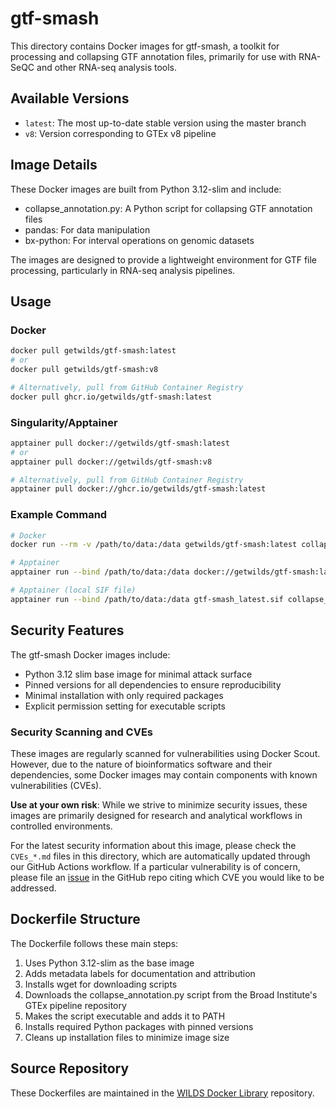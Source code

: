 # gtf-smash

This directory contains Docker images for gtf-smash, a toolkit for processing and collapsing GTF annotation files, primarily for use with RNA-SeQC and other RNA-seq analysis tools.

## Available Versions

- `latest`: The most up-to-date stable version using the master branch
- `v8`: Version corresponding to GTEx v8 pipeline

## Image Details

These Docker images are built from Python 3.12-slim and include:

- collapse_annotation.py: A Python script for collapsing GTF annotation files
- pandas: For data manipulation
- bx-python: For interval operations on genomic datasets

The images are designed to provide a lightweight environment for GTF file processing, particularly in RNA-seq analysis pipelines.

## Usage

### Docker

```bash
docker pull getwilds/gtf-smash:latest
# or
docker pull getwilds/gtf-smash:v8

# Alternatively, pull from GitHub Container Registry
docker pull ghcr.io/getwilds/gtf-smash:latest
```

### Singularity/Apptainer

```bash
apptainer pull docker://getwilds/gtf-smash:latest
# or
apptainer pull docker://getwilds/gtf-smash:v8

# Alternatively, pull from GitHub Container Registry
apptainer pull docker://ghcr.io/getwilds/gtf-smash:latest
```

### Example Command

```bash
# Docker
docker run --rm -v /path/to/data:/data getwilds/gtf-smash:latest collapse_annotation.py --gtf /data/input.gtf --out /data/collapsed.gtf

# Apptainer
apptainer run --bind /path/to/data:/data docker://getwilds/gtf-smash:latest collapse_annotation.py --gtf /data/input.gtf --out /data/collapsed.gtf

# Apptainer (local SIF file)
apptainer run --bind /path/to/data:/data gtf-smash_latest.sif collapse_annotation.py --gtf /data/input.gtf --out /data/collapsed.gtf
```

## Security Features

The gtf-smash Docker images include:

- Python 3.12 slim base image for minimal attack surface
- Pinned versions for all dependencies to ensure reproducibility
- Minimal installation with only required packages
- Explicit permission setting for executable scripts

### Security Scanning and CVEs

These images are regularly scanned for vulnerabilities using Docker Scout. However, due to the nature of bioinformatics software and their dependencies, some Docker images may contain components with known vulnerabilities (CVEs).

**Use at your own risk**: While we strive to minimize security issues, these images are primarily designed for research and analytical workflows in controlled environments.

For the latest security information about this image, please check the `CVEs_*.md` files in this directory, which are automatically updated through our GitHub Actions workflow. If a particular vulnerability is of concern, please file an [issue](https://github.com/getwilds/wilds-docker-library/issues) in the GitHub repo citing which CVE you would like to be addressed.

## Dockerfile Structure

The Dockerfile follows these main steps:

1. Uses Python 3.12-slim as the base image
2. Adds metadata labels for documentation and attribution
3. Installs wget for downloading scripts
4. Downloads the collapse_annotation.py script from the Broad Institute's GTEx pipeline repository
5. Makes the script executable and adds it to PATH
6. Installs required Python packages with pinned versions
7. Cleans up installation files to minimize image size

## Source Repository

These Dockerfiles are maintained in the [WILDS Docker Library](https://github.com/getwilds/wilds-docker-library) repository.

